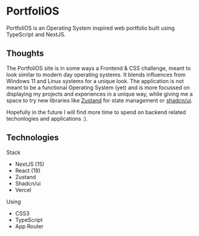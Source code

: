 # PortfoliOS

PortfoliOS is an Operating System inspired web portfolio built using TypeScript and NextJS.

## Thoughts

The PortfoliOS site is in some ways a Frontend & CSS challenge, meant to look similar to modern day operating systems. It blends influences from Windows 11 and Linux systems for a unique look. The application is not meant to be a functional Operating System (yet) and is more focussed on displaying my projects and experiences in a unique way, while giving me a space to try new libraries like [Zustand](https://zustand.docs.pmnd.rs/) for state management or [shadcn/ui](https://ui.shadcn.com/).

Hopefully in the future I will find more time to spend on backend related techonlogies and applications :).

## Technologies

Stack

- NextJS (15)
- React (19)
- Zustand
- Shadcn/ui
- Vercel

Using

- CSS3
- TypeScript
- App Router
